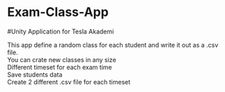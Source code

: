 # Exam-Class-App
#Unity Application for Tesla Akademi 

This app define a random class for each student and write it out as a .csv file. <br />
You can crate new classes in any size <br />
 Different timeset for each exam time <br />
Save students data <br />
Create 2 different .csv file for each timeset 
